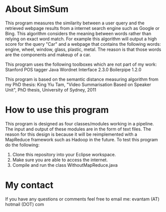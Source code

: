 About SimSum
============

This program measures the similarity between a user query and the retrieved webpage results from a internet search engine
such as Google or Bing. This algorithm considers the meaning between words rather than relying on exact word match. For
example this algorithm will output a high score for the query "Car" and a webpage that contains the following words: engine,
wheel, window, glass, plastic, metal. The reason is that those words are the components and makeup of a car.

This program uses the following toolboxes which are not part of my work:
Stanford POS tagger
Java Wordnet Interface 2.3.0
Boilerpipe 1.2.0

This program is based on the semantic distance measuring algorithm from my PhD thesis:
King Yiu Tam, "Video Summarisation Based on Speaker Unit", PhD thesis, University of Sydney, 2011

How to use this program
=======================

This program is designed as four classes/modules working in a pipeline. The input and output of these modules are in the form
of text files. The reason for this design is because it will be reimplemented with a MapReduce framework such as Hadoop in
the future. To test this program do the following:

1. Clone this repository into your Eclipse workspace.
2. Make sure you are able to access the internet.
3. Compile and run the class WithoutMapReduce.java

My contact
==========

If you have any questions or comments feel free to email me:
evantam (AT) hotmail (DOT) com
